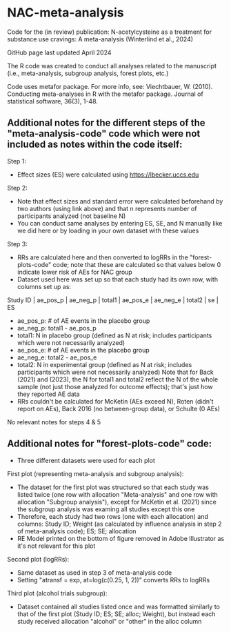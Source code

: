 # NAC-meta-analysis
Code for the (in review) publication: N-acetylcysteine as a treatment for substance use cravings: A meta-analysis (Winterlind et al., 2024)

GitHub page last updated April 2024

The R code was created to conduct all analyses related to the manuscript (i.e., meta-analysis, subgroup analysis, forest plots, etc.)

Code uses metafor package. For more info, see: Viechtbauer, W. (2010). Conducting meta-analyses in R with the metafor package. Journal of statistical software, 36(3), 1-48.

## **Additional notes for the different steps of the "meta-analysis-code" code which were not included as notes within the code itself:**

Step 1:
- Effect sizes (ES) were calculated using https://lbecker.uccs.edu

Step 2:
- Note that effect sizes and standard error were calculated beforehand by two authors (using link above) and that n represents number of participants analyzed (not baseline N)
- You can conduct same analyses by entering ES, SE, and N manually like we did here or by loading in your own dataset with these values

Step 3:
- RRs are calculated here and then converted to logRRs in the "forest-plots-code" code; note that these are calculated so that values below 0 indicate lower risk of AEs for NAC group
- Dataset used here was set up so that each study had its own row, with columns set up as:

Study ID       |  ae_pos_p  |  ae_neg_p  |  total1  |  ae_pos_e  |  ae_neg_e  |  total2 |    se     | ES
- ae_pos_p: # of AE events in the placebo group
- ae_neg_p: total1 - ae_pos_p
- total1: N in placebo group (defined as N at risk; includes participants which were not necessarily analyzed)
- ae_pos_e: # of AE events in the placebo group
- ae_neg_e: total2 - ae_pos_e
- total2: N in experimental group (defined as N at risk; includes participants which were not necessarily analyzed)
Note that for Back (2021) and (2023), the N for total1 and total2 reflect the N of the whole sample (not just those analyzed for outcome effects); that's just how they reported AE data
- RRs couldn't be calculated for McKetin (AEs exceed N), Roten (didn't report on AEs), Back 2016 (no between-group data), or Schulte (0 AEs)

No relevant notes for steps 4 & 5

## **Additional notes for "forest-plots-code" code:**
- Three different datasets were used for each plot

First plot (representing meta-analysis and subgroup analysis): 
- The dataset for the first plot was structured so that each study was listed twice (one row with allocation "Meta-analysis" and one row with allocation "Subgroup analysis"), except for McKetin et al. (2021) since the subgroup analysis was examing all studies except this one
- Therefore, each study had two rows (one with each allocation) and columns: Study ID; Weight (as calculated by influence analysis in step 2 of meta-analysis code); ES; SE; allocation
- RE Model printed on the bottom of figure removed in Adobe Illustrator as it's not relevant for this plot

Second plot (logRRs):
 - Same dataset as used in step 3 of meta-analysis code
 - Setting "atransf = exp, at=log(c(0.25, 1, 2))" converts RRs to logRRs
 
 Third plot (alcohol trials subgroup):
 - Dataset contained all studies listed once and was formatted similarly to that of the first plot (Study ID; ES; SE; alloc; Weight), but instead each study received allocation "alcohol" or "other" in the alloc column
